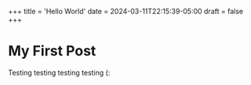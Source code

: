 +++
title = 'Hello World'
date = 2024-03-11T22:15:39-05:00
draft = false
+++

# My First Post

Testing testing testing testing (:
